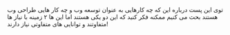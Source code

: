 توی این پست درباره این که چه کارهایی به عنوان توسعه وب و چه کار هایی طراحی وب هستند بحث می کنیم
ممکنه فکر کنید که این دو یکی هستند  اما  این ها ۲ زمینه با نیاز ها متفاوتند و توانایی های متفاوتی نیاز دارند!